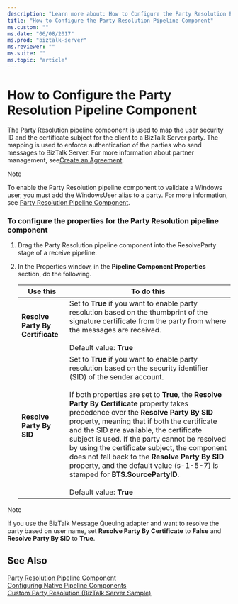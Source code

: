 ```yaml
---
description: "Learn more about: How to Configure the Party Resolution Pipeline Component"
title: "How to Configure the Party Resolution Pipeline Component"
ms.custom: ""
ms.date: "06/08/2017"
ms.prod: "biztalk-server"
ms.reviewer: ""
ms.suite: ""
ms.topic: "article"
---
```

# How to Configure the Party Resolution Pipeline Component
The Party Resolution pipeline component is used to map the user security ID and the certificate subject for the client to a BizTalk Server party. The mapping is used to enforce authentication of the parties who send messages to BizTalk Server. For more information about partner management, see[Create an Agreement](managing-agreements.md).  
  
> [!NOTE]
>  To enable the Party Resolution pipeline component to validate a Windows user, you must add the WindowsUser alias to a party. For more information, see [Party Resolution Pipeline Component](../core/party-resolution-pipeline-component.md).  
  
### To configure the properties for the Party Resolution pipeline component  
  
1.  Drag the Party Resolution pipeline component into the ResolveParty stage of a receive pipeline.  
  
2.  In the Properties window, in the **Pipeline Component Properties** section, do the following.  
  
    |Use this|To do this|  
    |--------------|----------------|  
    |**Resolve Party By Certificate**|Set to **True** if you want to enable party resolution based on the thumbprint of the signature certificate from the party from where the messages are received.<br /><br /> Default value: **True**|  
    |**Resolve Party By SID**|Set to **True** if you want to enable party resolution based on the security identifier (SID) of the sender account.<br /><br /> If both properties are set to **True**, the **Resolve Party By Certificate** property takes precedence over the **Resolve Party By SID** property, meaning that if both the certificate and the SID are available, the certificate subject is used. If the party cannot be resolved by using the certificate subject, the component does not fall back to the **Resolve Party By SID** property, and the default value (s-1-5-7) is stamped for **BTS.SourcePartyID**.<br /><br /> Default value: **True**|  
  
> [!NOTE]
>  If you use the BizTalk Message Queuing adapter and want to resolve the party based on user name, set **Resolve Party By Certificate** to **False** and **Resolve Party By SID** to **True**.  
  
## See Also  
 [Party Resolution Pipeline Component](../core/party-resolution-pipeline-component.md)   
 [Configuring Native Pipeline Components](../core/configuring-native-pipeline-components.md)   
 [Custom Party Resolution (BizTalk Server Sample)](../core/custom-party-resolution-biztalk-server-sample.md)

